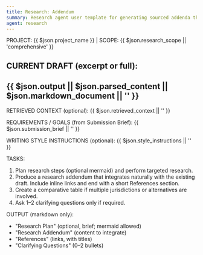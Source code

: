 ```yaml
---
title: Research: Addendum
summary: Research agent user template for generating sourced addenda that integrate with the current draft.
agent: research
---
```


PROJECT: {{ $json.project_name }} | SCOPE: {{ $json.research_scope || 'comprehensive' }}

CURRENT DRAFT (excerpt or full):
---
{{ $json.output || $json.parsed_content || $json.markdown_document || '' }}
---

RETRIEVED CONTEXT (optional):
{{ $json.retrieved_context || '' }}

REQUIREMENTS / GOALS (from Submission Brief):
{{ $json.submission_brief || '' }}

WRITING STYLE INSTRUCTIONS (optional):
{{ $json.style_instructions || '' }}

TASKS:
1) Plan research steps (optional mermaid) and perform targeted research.
2) Produce a research addendum that integrates naturally with the existing draft. Include inline links and end with a short References section.
3) Create a comparative table if multiple jurisdictions or alternatives are involved.
4) Ask 1–2 clarifying questions only if required.

OUTPUT (markdown only):
- "Research Plan" (optional, brief; mermaid allowed)
- "Research Addendum" (content to integrate)
- "References" (links, with titles)
- "Clarifying Questions" (0–2 bullets)
